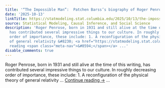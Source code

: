 ```yaml
---
title: '“The Impossible Man”:  Patchen Barss’s biography of Roger Penrose'
date: '2025-10-13'
linkTitle: https://statmodeling.stat.columbia.edu/2025/10/13/the-impossible-man-patchen-barsss-biography-of-roger-penrose/
source: Statistical Modeling, Causal Inference, and Social Science
description: 'Roger Penrose, born in 1931 and still alive at the time of this writing,
  has contributed several impressive things to our culture. In roughly decreasing
  order of importance, these include: 1. A reconfiguration of the physical theory
  of general relativity &#8230; <a href="https://statmodeling.stat.columbia.edu/2025/10/13/the-impossible-man-patchen-barsss-biography-of-roger-penrose/">Continue
  reading <span class="meta-nav">&#8594;</span></a> ...'
disable_comments: true
---
```

Roger Penrose, born in 1931 and still alive at the time of this writing, has contributed several impressive things to our culture. In roughly decreasing order of importance, these include: 1. A reconfiguration of the physical theory of general relativity &#8230; <a href="https://statmodeling.stat.columbia.edu/2025/10/13/the-impossible-man-patchen-barsss-biography-of-roger-penrose/">Continue reading <span class="meta-nav">&#8594;</span></a> ...